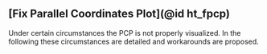 ## [Fix Parallel Coordinates Plot](@id ht_fpcp)

Under certain circumstances the PCP is not properly visualized.
In the following these circumstances are detailed and workarounds are proposed.
